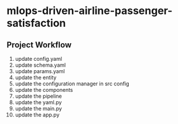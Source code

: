# mlops-driven-airline-passenger-satisfaction

## Project Workflow

1. update config.yaml
2. update schema.yaml
3. update params.yaml
4. update the entity
5. update the configuration manager in src config
6. update the components
7. update the pipeline
8. update the yaml.py
9. update the main.py
10. update the app.py